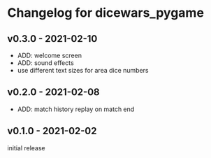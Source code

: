 # Changelog for dicewars_pygame #

## v0.3.0 - 2021-02-10 ##

* ADD: welcome screen
* ADD: sound effects
* use different text sizes for area dice numbers

## v0.2.0 - 2021-02-08 ##

* ADD: match history replay on match end

## v0.1.0 - 2021-02-02 ##

initial release
